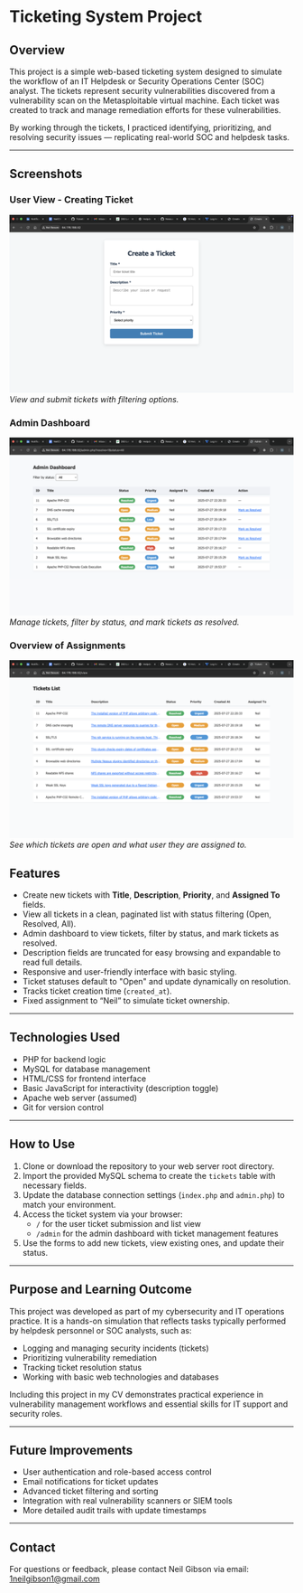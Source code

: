 # Ticketing System Project

## Overview

This project is a simple web-based ticketing system designed to simulate the workflow of an IT Helpdesk or Security Operations Center (SOC) analyst. The tickets represent security vulnerabilities discovered from a vulnerability scan on the Metasploitable virtual machine. Each ticket was created to track and manage remediation efforts for these vulnerabilities.

By working through the tickets, I practiced identifying, prioritizing, and resolving security issues — replicating real-world SOC and helpdesk tasks.

---

## Screenshots

### User View - Creating Ticket

![Ticket List](screenshots/create-ticket.png)  
*View and submit tickets with filtering options.*

### Admin Dashboard

![Admin Dashboard](screenshots/admin-dashboard.png)  
*Manage tickets, filter by status, and mark tickets as resolved.*

### Overview of Assignments

![Admin Dashboard](screenshots/assignments.png)  
*See which tickets are open and what user they are assigned to.*


## Features

- Create new tickets with **Title**, **Description**, **Priority**, and **Assigned To** fields.
- View all tickets in a clean, paginated list with status filtering (Open, Resolved, All).
- Admin dashboard to view tickets, filter by status, and mark tickets as resolved.
- Description fields are truncated for easy browsing and expandable to read full details.
- Responsive and user-friendly interface with basic styling.
- Ticket statuses default to "Open" and update dynamically on resolution.
- Tracks ticket creation time (`created_at`).
- Fixed assignment to “Neil” to simulate ticket ownership.

---

## Technologies Used

- PHP for backend logic
- MySQL for database management
- HTML/CSS for frontend interface
- Basic JavaScript for interactivity (description toggle)
- Apache web server (assumed)
- Git for version control

---

## How to Use

1. Clone or download the repository to your web server root directory.
2. Import the provided MySQL schema to create the `tickets` table with necessary fields.
3. Update the database connection settings (`index.php` and `admin.php`) to match your environment.
4. Access the ticket system via your browser:
   - `/` for the user ticket submission and list view
   - `/admin` for the admin dashboard with ticket management features
5. Use the forms to add new tickets, view existing ones, and update their status.

---

## Purpose and Learning Outcome

This project was developed as part of my cybersecurity and IT operations practice. It is a hands-on simulation that reflects tasks typically performed by helpdesk personnel or SOC analysts, such as:

- Logging and managing security incidents (tickets)
- Prioritizing vulnerability remediation
- Tracking ticket resolution status
- Working with basic web technologies and databases

Including this project in my CV demonstrates practical experience in vulnerability management workflows and essential skills for IT support and security roles.

---

## Future Improvements

- User authentication and role-based access control
- Email notifications for ticket updates
- Advanced ticket filtering and sorting
- Integration with real vulnerability scanners or SIEM tools
- More detailed audit trails with update timestamps

---

## Contact

For questions or feedback, please contact Neil Gibson via email: 1neilgibson1@gmail.com
